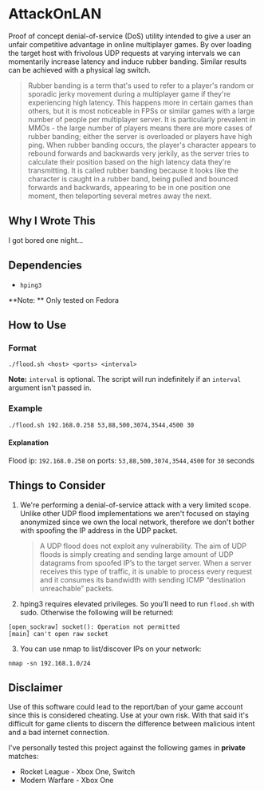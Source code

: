 # AttackOnLAN

Proof of concept denial-of-service (DoS) utility intended to give a user an unfair competitive advantage in online multiplayer games. By over loading the target host with frivolous UDP requests at varying intervals we can momentarily increase latency and induce rubber banding. Similar results can be achieved with a physical lag switch.

> Rubber banding is a term that's used to refer to a player's random or sporadic jerky movement during a multiplayer game if they're experiencing high latency. This happens more in certain games than others, but it is most noticeable in FPSs or similar games with a large number of people per multiplayer server. It is particularly prevalent in MMOs - the large number of players means there are more cases of rubber banding; either the server is overloaded or players have high ping. When rubber banding occurs, the player's character appears to rebound forwards and backwards very jerkily, as the server tries to calculate their position based on the high latency data they're transmitting. It is called rubber banding because it looks like the character is caught in a rubber band, being pulled and bounced forwards and backwards, appearing to be in one position one moment, then teleporting several metres away the next.

<!-- https://gaming.stackexchange.com/questions/250261/what-is-rubber-banding -->

## Why I Wrote This

I got bored one night...

## Dependencies

- `hping3`

**Note: ** Only tested on Fedora

## How to Use

### Format
```
./flood.sh <host> <ports> <interval>
```

**Note:** `interval` is optional. The script will run indefinitely if an `interval` argument isn't passed in.

### Example
```
./flood.sh 192.168.0.258 53,88,500,3074,3544,4500 30
```
<!-- As per https://beta.support.xbox.com/help/Hardware-Network/connect-network/network-ports-used-xbox-live Xbox uses the following UDP ports -->

#### Explanation

Flood ip: `192.168.0.258` on ports: `53,88,500,3074,3544,4500` for `30` seconds

## Things to Consider

1. We're performing a denial-of-service attack with a very limited scope. Unlike other UDP flood implementations we aren't focused on staying anonymized since we own the local network, therefore we don't bother with spoofing the IP address in the UDP packet.

    > A UDP flood does not exploit any vulnerability. The aim of UDP floods is simply creating and sending large amount of UDP datagrams from spoofed IP’s to the target server. When a server receives this type of traffic, it is unable to process every request and it consumes its bandwidth with sending ICMP “destination unreachable” packets.

<!-- https://pentest.blog/how-to-perform-ddos-test-as-a-pentester/ -->


2. hping3 requires elevated privileges. So you'll need to run `flood.sh` with sudo. Otherwise the following will be returned:
```
[open_sockraw] socket(): Operation not permitted
[main] can't open raw socket
```

3. You can use nmap to list/discover IPs on your network: 
```
nmap -sn 192.168.1.0/24
```

## Disclaimer

Use of this software could lead to the report/ban of your game account since this is considered cheating. Use at your own risk. With that said it's difficult for game clients to discern the difference between malicious intent and a bad internet connection.

I've personally tested this project against the following games in **private** matches:

- Rocket League - Xbox One, Switch
- Modern Warfare - Xbox One
